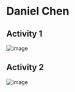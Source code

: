 # Daniel Chen
## Activity 1
![image](https://github.com/dchen2438/ECE444-F2023-Assignment1/assets/50563098/9e22623e-b115-4b9b-9570-d3b509064ca8)
## Activity 2
![image](https://github.com/dchen2438/ECE444-F2023-Assignment1/assets/50563098/445c395d-2f6a-43fc-930e-49bb78940d81)
